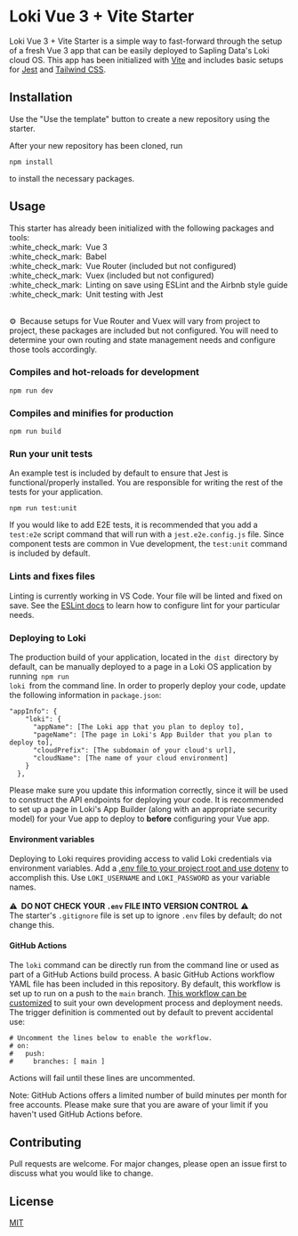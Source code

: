 # Loki Vue 3 + Vite Starter

Loki Vue 3 + Vite Starter is a simple way to fast-forward through the setup of a fresh Vue 3 app that can be easily deployed to Sapling Data's Loki cloud OS. This app has been initialized with [Vite](https://vitejs.dev/) and includes basic setups for [Jest](https://jestjs.io/docs/en/getting-started) and [Tailwind CSS](https://tailwindcss.com/docs).

## Installation

Use the "Use the template" button to create a new repository using the starter.

After your new repository has been cloned, run
```node
npm install
```
to install the necessary packages.

## Usage
<p>
This starter has already been initialized with the following packages and tools:<br>
:white_check_mark: Vue 3<br>
:white_check_mark: Babel<br>
:white_check_mark: Vue Router (included but not configured)<br>
:white_check_mark: Vuex (included but not configured)<br>
:white_check_mark: Linting on save using ESLint and the Airbnb style guide<br>
:white_check_mark: Unit testing with Jest<br>
</p>
<br>
⚙️ Because setups for Vue Router and Vuex will vary from project to project, these packages are included but not configured. You will need to determine your own routing and state management needs and configure those tools accordingly.

### Compiles and hot-reloads for development
```
npm run dev
```

### Compiles and minifies for production
```
npm run build
```

### Run your unit tests
An example test is included by default to ensure that Jest is functional/properly installed. You are responsible for writing the rest of the tests for your application.
```
npm run test:unit
```
If you would like to add E2E tests, it is recommended that you add a <code>test:e2e</code> script command that will run with a <code>jest.e2e.config.js</code> file. Since component tests are common in Vue development, the <code>test:unit</code> command is included by default.
### Lints and fixes files
Linting is currently working in VS Code. Your file will be linted and fixed on save. See the [ESLint docs](https://eslint.org/) to learn how to configure lint for your particular needs.

### Deploying to Loki
The production build of your application, located in the <code>dist</code> directory by default, can be manually deployed to a page in a Loki OS application by running <code>npm run loki</code> from the command line. In order to properly deploy your code, update the following information in <code>package.json</code>:
```
"appInfo": {
    "loki": {
      "appName": [The Loki app that you plan to deploy to],
      "pageName": [The page in Loki's App Builder that you plan to deploy to],
      "cloudPrefix": [The subdomain of your cloud's url],
      "cloudName": [The name of your cloud environment]
    }
  },
```
Please make sure you update this information correctly, since it will be used to construct the API endpoints for deploying your code. It is recommended to set up a page in Loki's App Builder (along with an appropriate security model) for your Vue app to deploy to **before** configuring your Vue app.

#### Environment variables
Deploying to Loki requires providing access to valid Loki credentials via environment variables. Add a [.env file to your project root and use dotenv](https://github.com/motdotla/dotenv#readme) to accomplish this. Use <code>LOKI_USERNAME</code> and <code>LOKI_PASSWORD</code> as your variable names.
<br>
<br>
:warning: **DO NOT CHECK YOUR <code>.env</code> FILE INTO VERSION CONTROL** :warning:<br>
The starter's <code>.gitignore</code> file is set up to ignore <code>.env</code> files by default; do not change this.
<br>
#### GitHub Actions
The <code>loki</code> command can be directly run from the command line or used as part of a GitHub Actions build process. A basic GitHub Actions workflow YAML file has been included in this repository. By default, this workflow is set up to run on a push to the <code>main</code> branch. [This workflow can be customized](https://docs.github.com/en/actions) to suit your own development process and deployment needs. The trigger definition is commented out by default to prevent accidental use:
```
# Uncomment the lines below to enable the workflow.
# on:
#   push:
#     branches: [ main ]
```
Actions will fail until these lines are uncommented.

Note: GitHub Actions offers a limited number of build minutes per month for free accounts. Please make sure that you are aware of your limit if you haven't used GitHub Actions before.
## Contributing
Pull requests are welcome. For major changes, please open an issue first to discuss what you would like to change.

## License
[MIT](https://choosealicense.com/licenses/mit/)
 
